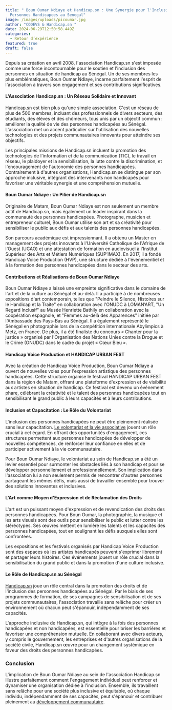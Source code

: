 ```yaml
---
title: " Boun Oumar Ndiaye et Handicap.sn : Une Synergie pour l'Inclusion des
  Personnes Handicapees au Senegal"
image: /images/uploads/picoumar.jpg
author: "CODEVS & Handicap.sn "
date: 2024-06-29T12:50:58.449Z
categories:
  - Retour d’expérience
featured: true
draft: false
---
```

Depuis sa création en avril 2008, l'association Handicap.sn s'est imposée comme une force incontournable pour le soutien et l'inclusion des personnes en situation de handicap au Sénégal. Un de ses membres les plus emblématiques, Boun Oumar Ndiaye, incarne parfaitement l'esprit de l'association à travers son engagement et ses contributions significatives.

#### L'Association Handicap.sn : Un Réseau Solidaire et Innovant

Handicap.sn est bien plus qu'une simple association. C'est un réseau de plus de 500 membres, incluant des professionnels de divers secteurs, des étudiants, des élèves et des chômeurs, tous unis par un objectif commun : améliorer la qualité de vie des personnes handicapées au Sénégal. L'association met un accent particulier sur l'utilisation des nouvelles technologies et des projets communautaires innovants pour atteindre ses objectifs.

Les principales missions de Handicap.sn incluent la promotion des technologies de l'information et de la communication (TIC), le travail en réseau, le plaidoyer et la sensibilisation, la lutte contre la discrimination, et l'encouragement de l'autonomie des personnes handicapées. Contrairement à d'autres organisations, Handicap.sn se distingue par son approche inclusive, intégrant des intervenants non handicapés pour favoriser une véritable synergie et une compréhension mutuelle.

#### Boun Oumar Ndiaye : Un Pilier de Handicap.sn

Originaire de Matam, Boun Oumar Ndiaye est non seulement un membre actif de Handicap.sn, mais également un leader inspirant dans la communauté des personnes handicapées. Photographe, musicien et entrepreneur culturel, Boun Oumar utilise son art et sa créativité pour sensibiliser le public aux défis et aux talents des personnes handicapées.

Son parcours académique est impressionnant. Il a obtenu un Master en management des projets innovants à l'Université Catholique de l'Afrique de l'Ouest (UCAO) et une attestation de formation en audiovisuel à l'Institut Supérieur des Arts et Métiers Numériques (SUP’IMAX). En 2017, il a fondé Handicap Voice Production (HVP), une structure dédiée à l'événementiel et à la formation des personnes handicapées dans le secteur des arts.

#### Contributions et Réalisations de Boun Oumar Ndiaye

Boun Oumar Ndiaye a laissé une empreinte significative dans le domaine de l'art et de la culture au Sénégal et au-delà. Il a participé à de nombreuses expositions d'art contemporain, telles que "Peindre le Silence, Histoires sur le Handicap et la Traite" en collaboration avec l'ONUDC à LOMAN’ART, "Un Regard Inclusif" au Musée Henriette Bathily en collaboration avec la coopération espagnole, et "Femmes au-delà des Apparences" initiée par l'Ambassade des Pays-Bas au Sénégal. Il a également représenté le Sénégal en photographie lors de la compétition internationale Abylimpics à Metz, en France. De plus, il a été finaliste du concours « Chanter pour la justice » organisé par l'Organisation des Nations Unies contre la Drogue et le Crime (ONUDC) dans le cadre du projet « Cœur Bleu ».

#### Handicap Voice Production et HANDICAP URBAN FEST

Avec la création de Handicap Voice Production, Boun Oumar Ndiaye a ouvert de nouvelles voies pour l'expression artistique des personnes handicapées. Cette structure organise le festival HANDICAP URBAN FEST dans la région de Matam, offrant une plateforme d'expression et de visibilité aux artistes en situation de handicap. Ce festival est devenu un événement phare, célébrant la créativité et le talent des personnes handicapées tout en sensibilisant le grand public à leurs capacités et à leurs contributions.

#### Inclusion et Capacitation : Le Rôle du Volontariat

L'inclusion des personnes handicapées ne peut être pleinement réalisée sans leur capacitation. [Le volontariat et la vie associative](https://codevsn.org/categories/service-%C3%A0-la-communaut%C3%A9/) jouent un rôle crucial à cet égard. En offrant des opportunités d'engagement, ces structures permettent aux personnes handicapées de développer de nouvelles compétences, de renforcer leur confiance en elles et de participer activement à la vie communautaire.

Pour Boun Oumar Ndiaye, le volontariat au sein de Handicap.sn a été un levier essentiel pour surmonter les obstacles liés à son handicap et pour se développer personnellement et professionnellement. Son implication dans l'association lui a non seulement permis de rencontrer d'autres personnes partageant les mêmes défis, mais aussi de travailler ensemble pour trouver des solutions innovantes et inclusives.

#### L'Art comme Moyen d'Expression et de Réclamation des Droits

L'art est un puissant moyen d'expression et de revendication des droits des personnes handicapées. Pour Boun Oumar, la photographie, la musique et les arts visuels sont des outils pour sensibiliser le public et lutter contre les stéréotypes. Ses œuvres mettent en lumière les talents et les capacités des personnes handicapées, tout en soulignant les défis auxquels elles sont confrontées.

Les expositions et les festivals organisés par Handicap Voice Production sont des espaces où les artistes handicapés peuvent s'exprimer librement et partager leurs histoires. Ces événements jouent un rôle crucial dans la sensibilisation du grand public et dans la promotion d'une culture inclusive.

#### Le Rôle de Handicap.sn au Sénégal

[Handicap.sn](https://codevsn.org/associations/handicap-sn/) joue un rôle central dans la promotion des droits et de l'inclusion des personnes handicapées au Sénégal. Par le biais de ses programmes de formation, de ses campagnes de sensibilisation et de ses projets communautaires, l'association travaille sans relâche pour créer un environnement où chacun peut s'épanouir, indépendamment de ses capacités.

L'approche inclusive de Handicap.sn, qui intègre à la fois des personnes handicapées et non handicapées, est essentielle pour briser les barrières et favoriser une compréhension mutuelle. En collaborant avec divers acteurs, y compris le gouvernement, les entreprises et d'autres organisations de la société civile, Handicap.sn œuvre pour un changement systémique en faveur des droits des personnes handicapées.

### Conclusion

L'implication de Boun Oumar Ndiaye au sein de l'association Handicap.sn illustre parfaitement comment l'engagement individuel peut renforcer et dynamiser une organisation dédiée à l'inclusion. Ensemble, ils travaillent sans relâche pour une société plus inclusive et équitable, où chaque individu, indépendamment de ses capacités, peut s'épanouir et contribuer pleinement au [développement communautaire](https://codevsn.org/publications/rapport-codevs-jiv2023/).